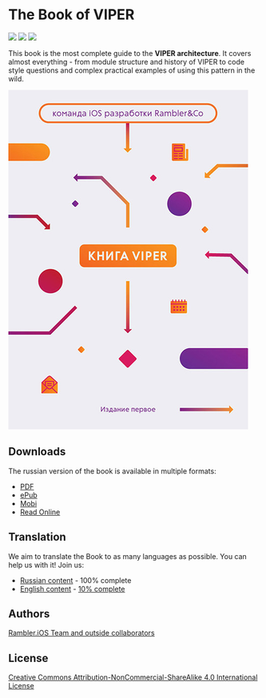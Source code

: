 # The Book of VIPER

![](https://img.shields.io/badge/license-CC--BY--NC--SA%204.0%20Int-blue.svg) ![](https://img.shields.io/badge/russian-100%25-brightgreen.svg) ![](https://img.shields.io/badge/english-10%25-red.svg)

This book is the most complete guide to the **VIPER architecture**. It covers almost everything - from module structure and history of VIPER to code style questions and complex practical examples of using this pattern in the wild.

![Cover](/Resources/cover.jpg)

## Downloads

The russian version of the book is available in multiple formats:

- [PDF](https://www.gitbook.com/download/pdf/book/etolstoy/the-book-of-viper)
- [ePub](https://www.gitbook.com/download/epub/book/etolstoy/the-book-of-viper)
- [Mobi](https://www.gitbook.com/download/mobi/book/etolstoy/the-book-of-viper)
- [Read Online](https://www.gitbook.com/read/book/etolstoy/the-book-of-viper)

## Translation

We aim to translate the Book to as many languages as possible. You can help us with it! Join us:

- [Russian content](russian/contents.md) - 100% complete
- [English content](english/contents.md) - [10% complete](https://github.com/rambler-digital-solutions/The-Book-of-VIPER/issues?q=is%3Aissue+is%3Aopen+label%3Aenglish)

## Authors

[Rambler.iOS Team and outside collaborators](https://github.com/rambler-digital-solutions/The-Book-of-VIPER/graphs/contributors)

## License

[Creative Commons Attribution-NonCommercial-ShareAlike 4.0 International License](https://github.com/rambler-digital-solutions/The-Book-of-VIPER/blob/master/LICENSE)

